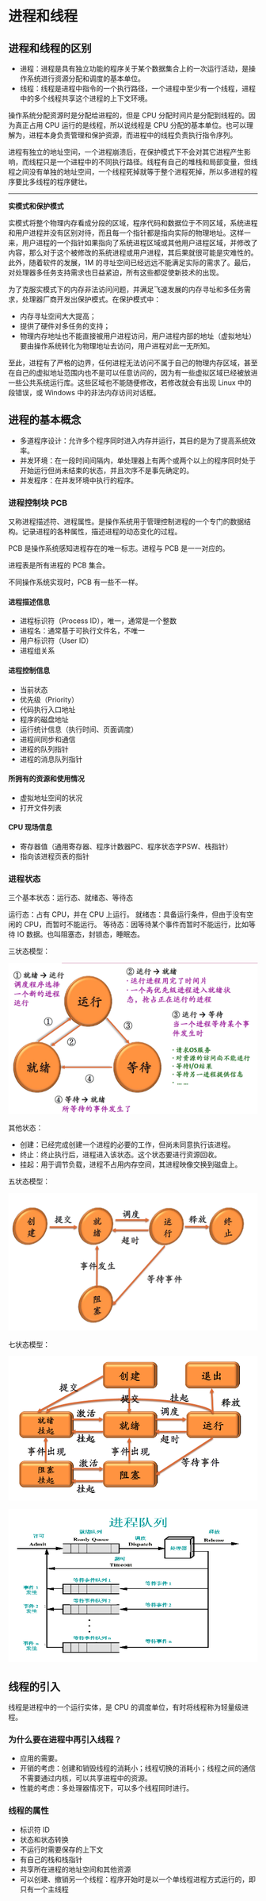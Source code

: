# 进程和线程

## 进程和线程的区别

- 进程：进程是具有独立功能的程序关于某个数据集合上的一次运行活动，是操作系统进行资源分配和调度的基本单位。
- 线程：线程是进程中指令的一个执行路径，一个进程中至少有一个线程，进程中的多个线程共享这个进程的上下文环境。

操作系统分配资源时是分配给进程的，但是 CPU 分配时间片是分配到线程的。因为真正占用 CPU 运行的是线程，所以说线程是 CPU 分配的基本单位。也可以理解为，进程本身负责管理和保护资源，而进程中的线程负责执行指令序列。

进程有独立的地址空间，一个进程崩溃后，在保护模式下不会对其它进程产生影响，而线程只是一个进程中的不同执行路径。线程有自己的堆栈和局部变量，但线程之间没有单独的地址空间，一个线程死掉就等于整个进程死掉，所以多进程的程序要比多线程的程序健壮。

---

**实模式和保护模式**

实模式将整个物理内存看成分段的区域，程序代码和数据位于不同区域，系统进程和用户进程并没有区别对待，而且每一个指针都是指向实际的物理地址。这样一来，用户进程的一个指针如果指向了系统进程区域或其他用户进程区域，并修改了内容，那么对于这个被修改的系统进程或用户进程，其后果就很可能是灾难性的。此外，随着软件的发展，1M 的寻址空间已经远远不能满足实际的需求了。最后，对处理器多任务支持需求也日益紧迫，所有这些都促使新技术的出现。

为了克服实模式下的内存非法访问问题，并满足飞速发展的内存寻址和多任务需求，处理器厂商开发出保护模式。在保护模式中：

- 内存寻址空间大大提高；
- 提供了硬件对多任务的支持；
- 物理内存地址也不能直接被用户进程访问，用户进程内部的地址（虚拟地址）要由操作系统转化为物理地址去访问，用户进程对此一无所知。

至此，进程有了严格的边界，任何进程无法访问不属于自己的物理内存区域，甚至在自己的虚拟地址范围内也不是可以任意访问的，因为有一些虚拟区域已经被放进一些公共系统运行库。这些区域也不能随便修改，若修改就会有出现 Linux 中的段错误，或 Windows 中的非法内存访问对话框。

## 进程的基本概念

- 多道程序设计：允许多个程序同时进入内存并运行，其目的是为了提高系统效率。
- 并发环境：在一段时间间隔内，单处理器上有两个或两个以上的程序同时处于开始运行但尚未结束的状态，并且次序不是事先确定的。
- 并发程序：在并发环境中执行的程序。

### 进程控制块 PCB

又称进程描述符、进程属性。是操作系统用于管理控制进程的一个专门的数据结构。记录进程的各种属性，描述进程的动态变化的过程。

PCB 是操作系统感知进程存在的唯一标志。进程与 PCB 是一一对应的。

进程表是所有进程的 PCB 集合。

不同操作系统实现时，PCB 有一些不一样。

#### 进程描述信息

- 进程标识符（Process ID），唯一，通常是一个整数
- 进程名：通常基于可执行文件名，不唯一
- 用户标识符（User ID）
- 进程组关系

#### 进程控制信息

- 当前状态
- 优先级（Priority）
- 代码执行入口地址
- 程序的磁盘地址
- 运行统计信息（执行时间、页面调度）
- 进程间同步和通信
- 进程的队列指针
- 进程的消息队列指针

#### 所拥有的资源和使用情况

- 虚拟地址空间的状况
- 打开文件列表

#### CPU 现场信息

- 寄存器值（通用寄存器、程序计数器PC、程序状态字PSW、栈指针）
- 指向该进程页表的指针

### 进程状态

三个基本状态：运行态、就绪态、等待态

运行态：占有 CPU，并在 CPU 上运行。
就绪态：具备运行条件，但由于没有空闲的 CPU，而暂时不能运行。
等待态：因等待某个事件而暂时不能运行，比如等待 IO 数据。也叫阻塞态，封锁态，睡眠态。

三状态模型：

![](assets/20190809184528581_13264.png)

其他状态：

- 创建：已经完成创建一个进程的必要的工作，但尚未同意执行该进程。
- 终止：终止执行后，进程进入该状态。这个状态要进行资源回收。
- 挂起：用于调节负载，进程不占用内存空间，其进程映像交换到磁盘上。

五状态模型：

![](assets/20190809185016767_27882.png)

七状态模型：

![](assets/20190809185057580_12619.png)

![](assets/20190809205630906_30473.png)

## 线程的引入

线程是进程中的一个运行实体，是 CPU 的调度单位，有时将线程称为轻量级进程。

### 为什么要在进程中再引入线程？

- 应用的需要。
- 开销的考虑：创建和销毁线程的消耗小；线程切换的消耗小；线程之间的通信不需要通过内核，可以共享进程中的资源。
- 性能的考虑：多处理器情况下，可以多个线程同时进行。

### 线程的属性

- 标识符 ID
- 状态和状态转换
- 不运行时需要保存的上下文
- 有自己的栈和栈指针
- 共享所在进程的地址空间和其他资源
- 可以创建、撤销另一个线程：程序开始时是以一个单线程进程方式运行的，即只有一个主线程

